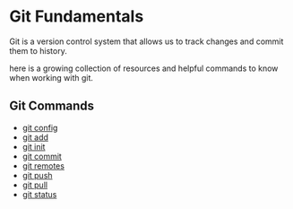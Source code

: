 # Git Fundamentals
Git is a version control system that allows us to track changes and commit them to history.

here is a growing collection of resources and helpful commands to know when working with git.

## Git Commands
- [git config](./Commands/Config.md)
- [git add](./Commands/Add.md)
- [git init](./commands/Init.md)
- [git commit](./commands/Commit.md)
- [git remotes](./Commands/Remotes.md)
- [git push](./Commands/Push.md)
- [git pull](./Commands/Pull.md)
- [git status](./commands/Status.md)